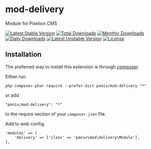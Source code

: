 mod-delivery
===========
Module for  Pixelion CMS

[![Latest Stable Version](https://poser.pugx.org/panix/mod-delivery/v/stable)](https://packagist.org/packages/panix/mod-delivery) [![Total Downloads](https://poser.pugx.org/panix/mod-delivery/downloads)](https://packagist.org/packages/panix/mod-delivery) [![Monthly Downloads](https://poser.pugx.org/panix/mod-delivery/d/monthly)](https://packagist.org/packages/panix/mod-delivery) [![Daily Downloads](https://poser.pugx.org/panix/mod-delivery/d/daily)](https://packagist.org/packages/panix/mod-delivery) [![Latest Unstable Version](https://poser.pugx.org/panix/mod-delivery/v/unstable)](https://packagist.org/packages/panix/mod-delivery) [![License](https://poser.pugx.org/panix/mod-delivery/license)](https://packagist.org/packages/panix/mod-delivery)


Installation
------------

The preferred way to install this extension is through [composer](http://getcomposer.org/download/).

Either run

```
php composer.phar require --prefer-dist panix/mod-delivery "*"
```

or add

```
"panix/mod-delivery": "*"
```

to the require section of your `composer.json` file.

Add to web config.
```
'modules' => [
    'delivery' => ['class' => 'panix\mod\delivery\Module'],
],
```

